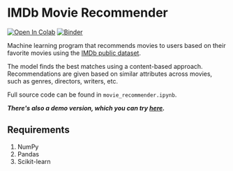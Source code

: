 # IMDb Movie Recommender
[![Open In Colab](https://colab.research.google.com/assets/colab-badge.svg)](https://colab.research.google.com/drive/1R4FQKl6IT442tb-dZLfcCfczPvHJYp7z?usp=sharing)
[![Binder](https://mybinder.org/badge_logo.svg)](https://mybinder.org/v2/gh/SamIAm10/IMDb-Movie-Recommender/HEAD?filepath=movie_recommender_DEMO.ipynb)

Machine learning program that recommends movies to users based on their favorite movies using the [IMDb public dataset](https://www.imdb.com/interfaces/).

The model finds the best matches using a content-based approach. Recommendations are given based on similar attributes across movies, such as genres, directors, writers, etc.

Full source code can be found in `movie_recommender.ipynb`.

***There's also a demo version, which you can try [here](https://colab.research.google.com/drive/1R4FQKl6IT442tb-dZLfcCfczPvHJYp7z?usp=sharing).***

## Requirements
1. NumPy
2. Pandas
3. Scikit-learn
